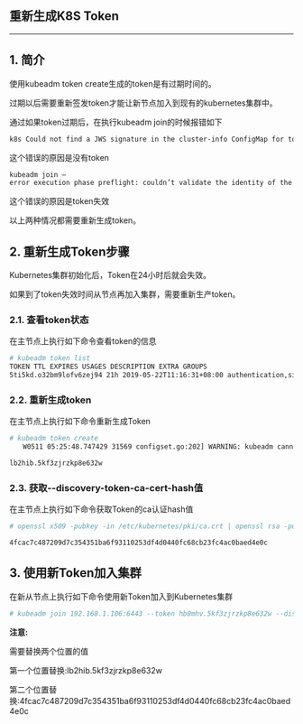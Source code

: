 ## 重新生成K8S Token
-----

## 1. 简介

使用kubeadm token create生成的token是有过期时间的。

过期以后需要重新签发token才能让新节点加入到现有的kubernetes集群中。

通过如果token过期后，在执行kubeadm join的时候报错如下

```txt
k8s Could not find a JWS signature in the cluster-info ConfigMap for token ID "vezzap"
```

这个错误的原因是没有token

```txt
kubeadm join —
error execution phase preflight: couldn’t validate the identity of the API Server: abort connecting to API servers after timeout of 5m0s
```

这个错误的原因是token失效

以上两种情况都需要重新生成token。

## 2. 重新生成Token步骤

Kubernetes集群初始化后，Token在24小时后就会失效。

如果到了token失效时间从节点再加入集群，需要重新生产token。

### 2.1. 查看token状态

在主节点上执行如下命令查看token的信息

```bash
# kubeadm token list
TOKEN TTL EXPIRES USAGES DESCRIPTION EXTRA GROUPS
5ti5kd.o32bm9lofv6zej94 21h 2019-05-22T11:16:31+08:00 authentication,signing The default bootstrap token generated by 'kubeadm init'. system:bootstrappers:kubeadm:default-node-token
```

### 2.2. 重新生成token

在主节点上执行如下命令重新生成Token

```bash
# kubeadm token create
　　W0511 05:25:48.747429 31569 configset.go:202] WARNING: kubeadm cannot validate component configs for API groups [kubelet.config.k8s.io kubeproxy.config.k8s.io]

lb2hib.5kf3zjrzkp8e632w
```

### 2.3. 获取--discovery-token-ca-cert-hash值

在主节点上执行如下命令获取Token的ca认证hash值

```bash
# openssl x509 -pubkey -in /etc/kubernetes/pki/ca.crt | openssl rsa -pubin -outform der 2>/dev/null | openssl dgst -sha256 -hex | sed 's/^.* //'

4fcac7c487209d7c354351ba6f93110253df4d0440fc68cb23fc4ac0baed4e0c
```


## 3. 使用新Token加入集群

在新从节点上执行如下命令使用新Token加入到Kubernetes集群

```bash
# kubeadm join 192.168.1.106:6443 --token hb0mhv.5kf3zjrzkp8e632w --discovery-token-ca-cert-hash sha256:cd778ad01bdbc656eaff7d3b1273691f0070ebbadd2f1b8a3189a6dc1e88f39f
```

**注意:** 

需要替换两个位置的值

第一个位置替换:lb2hib.5kf3zjrzkp8e632w

第二个位置替换:4fcac7c487209d7c354351ba6f93110253df4d0440fc68cb23fc4ac0baed4e0c